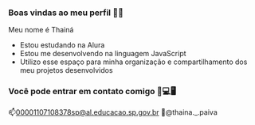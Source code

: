 ### Boas vindas ao meu perfil 🏴‍☠️

Meu nome é Thainá

- Estou estudando na Alura
- Estou me desenvolvendo na linguagem JavaScript
- Utilizo esse espaço para minha organização e compartilhamento dos meu projetos desenvolvidos

### Você pode entrar em contato comigo 📱💻🖥️

📫00001107108378sp@al.educacao.sp.gov.br
📱@thaina._.paiva

